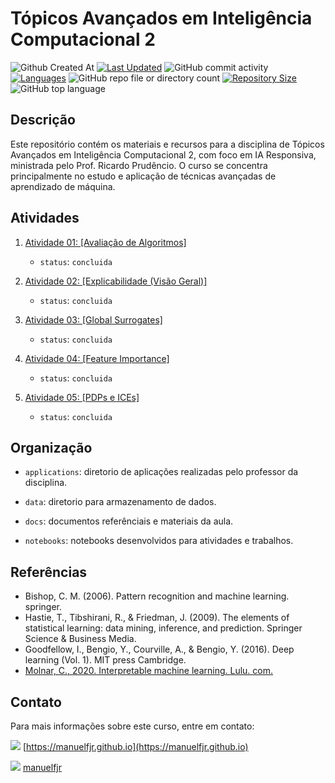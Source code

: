 <!--
[repositorio]: https://img.shields.io/
-->

# Tópicos Avançados em Inteligência Computacional 2
![Github Created At](https://img.shields.io/github/created-at/manuelfjr/topicos_avancados_ic_ii)
[![Last Updated](https://img.shields.io/github/last-commit/manuelfjr/topicos_avancados_ic_ii.svg)](https://github.com/manuelfjr/topicos_avancados_ic_ii/commits/master)
![GitHub commit activity](https://img.shields.io/github/commit-activity/w/manuelfjr/topicos_avancados_ic_ii)
[![Languages](https://img.shields.io/github/languages/count/manuelfjr/topicos_avancados_ic_ii)](https://github.com/manuelfjr/topicos_avancados_ic_ii)
![GitHub repo file or directory count](https://img.shields.io/github/directory-file-count/manuelfjr/topicos_avancados_ic_ii)
[![Repository Size](https://img.shields.io/github/repo-size/manuelfjr/topicos_avancados_ic_ii)](https://github.com/manuelfjr/topicos_avancados_ic_ii)
![GitHub top language](https://img.shields.io/github/languages/top/manuelfjr/topicos_avancados_ic_ii)


## Descrição
Este repositório contém os materiais e recursos para a disciplina de Tópicos Avançados em Inteligência Computacional 2, com foco em IA Responsiva, ministrada pelo Prof. Ricardo Prudêncio. O curso se concentra principalmente no estudo e aplicação de técnicas avançadas de aprendizado de máquina.

## Atividades

1. [Atividade 01: [Avaliação de Algoritmos]](/notebooks/01.atividade-01-dt.ipynb)
    - `status`: `concluida`

2. [Atividade 02: [Explicabilidade (Visão Geral)]](/notebooks/02.atividade-02.md)
    - `status`: `concluida`


3. [Atividade 03: [Global Surrogates]](/notebooks/03.atividade-03-surrogates.ipynb)
    - `status`: `concluida`

4. [Atividade 04: [Feature Importance]](/notebooks/04.atividade-04-feature_importance.ipynb)
    - `status`: `concluida`

5. [Atividade 05: [PDPs e ICEs]](/notebooks/05.atividade-05-pdp_ice.ipynb)
    - `status`: `concluida`

## Organização

- `applications`: diretorio de aplicações realizadas pelo professor da disciplina.

- `data`: diretorio para armazenamento de dados.

- `docs`: documentos referênciais e materiais da aula.

- `notebooks`: notebooks desenvolvidos para atividades e trabalhos.

[]()
## Referências
- Bishop, C. M. (2006). Pattern recognition and machine learning. springer.
- Hastie, T., Tibshirani, R., & Friedman, J. (2009). The elements of statistical learning: data mining, inference, and prediction. Springer Science & Business Media.
- Goodfellow, I., Bengio, Y., Courville, A., & Bengio, Y. (2016). Deep learning (Vol. 1). MIT press Cambridge.
- [Molnar, C., 2020. Interpretable machine learning. Lulu. com.](/docs/Molnar-interpretable-machine-learning_compressed.pdf)

## Contato
Para mais informações sobre este curso, entre em contato:

[<img src="https://img.icons8.com/ios/20/000000/domain.png"/>](https://manuelfjr.github.io) [https://manuelfjr.github.io](https://manuelfjr.github.io)

[<img src="https://img.icons8.com/ios/20/000000/github--v1.png"/>](https://github.com/manuelfjr) [manuelfjr](https://github.com/manuelfjr)